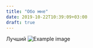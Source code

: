 ```yaml
---
title: "Обо мне"
date: 2019-10-22T10:39:09+03:00
draft: true
---
```

Лучший
![Example image](http://ru-an.info/2012/2012_04_20_c9075c.jpg)

